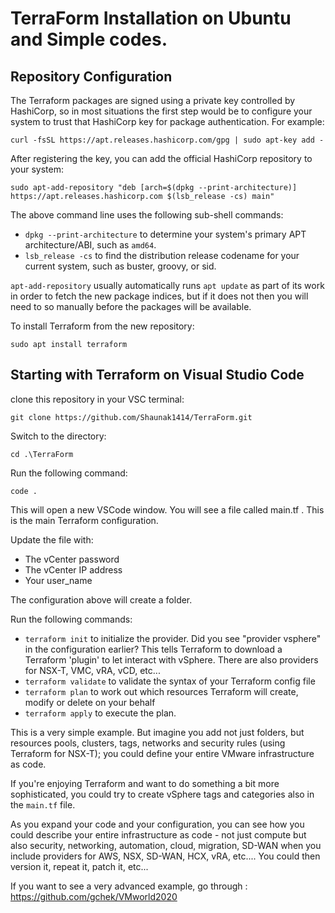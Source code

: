 # TerraForm Installation on Ubuntu and Simple codes.

## Repository Configuration
The Terraform packages are signed using a private key controlled by HashiCorp, 
so in most situations the first step would be to configure your system to trust that HashiCorp key for package authentication. 
For example:

`curl -fsSL https://apt.releases.hashicorp.com/gpg | sudo apt-key add -`

After registering the key, you can add the official HashiCorp repository to your system:

`sudo apt-add-repository "deb [arch=$(dpkg --print-architecture)] https://apt.releases.hashicorp.com $(lsb_release -cs) main"`

The above command line uses the following sub-shell commands:

* `dpkg --print-architecture` to determine your system's primary APT architecture/ABI, such as `amd64`.
* `lsb_release -cs` to find the distribution release codename for your current system, such as buster, groovy, or sid.

`apt-add-repository` usually automatically runs `apt update` as part of its work in order to fetch the new package indices, but if it does not then you will need to so manually before the packages will be available.

To install Terraform from the new repository:

`sudo apt install terraform`

## Starting with Terraform on Visual Studio Code

clone this repository in your VSC terminal:

`git clone https://github.com/Shaunak1414/TerraForm.git`

Switch to the directory:

`cd .\TerraForm`

Run the following command:

`code .`

This will open a new VSCode window. You will see a file called main.tf . This is the main Terraform configuration.

Update the file with:

* The vCenter password
* The vCenter IP address
* Your user_name

The configuration above will create a folder.

Run the following commands:

* `terraform init` to initialize the provider. Did you see "provider vsphere" in the configuration earlier? This tells Terraform to download a Terraform 'plugin' to let    interact with vSphere. There are also providers for NSX-T, VMC, vRA, vCD, etc... 
* `terraform validate` to validate the syntax of your Terraform config file
* `terraform plan` to work out which resources Terraform will create, modify or delete on your behalf
* `terraform apply` to execute the plan.

This is a very simple example. But imagine you add not just folders, but resources pools, clusters, tags, networks and security rules (using Terraform for NSX-T); you could define your entire VMware infrastructure as code.

If you're enjoying Terraform and want to do something a bit more sophisticated, you could try to create vSphere tags and categories also in the `main.tf` file.

As you expand your code and your configuration, you can see how you could describe your entire infrastructure as code - not just compute but also security, networking, automation, cloud, migration, SD-WAN when you include providers for AWS, NSX, SD-WAN, HCX, vRA, etc.... You could then version it, repeat it, patch it, etc...

If you want to see a very advanced example, go through : https://github.com/gchek/VMworld2020






